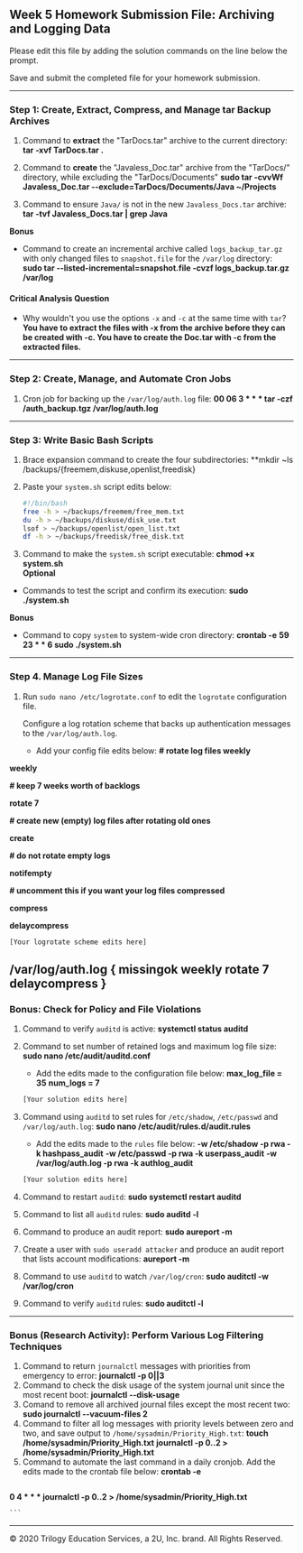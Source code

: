 ## Week 5 Homework Submission File: Archiving and Logging Data

Please edit this file by adding the solution commands on the line below the prompt.

Save and submit the completed file for your homework submission.

---

### Step 1: Create, Extract, Compress, and Manage tar Backup Archives

1. Command to **extract** the "TarDocs.tar" archive to the current directory:
**tar -xvf TarDocs.tar .**

1. Command to **create** the "Javaless_Doc.tar" archive from the "TarDocs/" directory, while excluding the "TarDocs/Documents"
**sudo tar -cvvWf Javaless_Doc.tar --exclude=TarDocs/Documents/Java ~/Projects** 
1. Command to ensure `Java/` is not in the new `Javaless_Docs.tar` archive:
**tar -tvf Javaless_Docs.tar | grep Java**

**Bonus** 
- Command to create an incremental archive called `logs_backup_tar.gz` with only changed files to `snapshot.file` for the `/var/log` directory:
**sudo tar --listed-incremental=snapshot.file -cvzf logs_backup.tar.gz /var/log**
#### Critical Analysis Question

- Why wouldn't you use the options `-x` and `-c` at the same time with `tar`?
**You have to extract the files with -x from the archive before they can be created with -c. You have to create the Doc.tar with -c from the extracted files.** 
---

### Step 2: Create, Manage, and Automate Cron Jobs

1. Cron job for backing up the `/var/log/auth.log` file:
**00 06 3 * * * tar -czf /auth_backup.tgz /var/log/auth.log**
---

### Step 3: Write Basic Bash Scripts

1. Brace expansion command to create the four subdirectories:
**mkdir ~ls /backups/{freemem,diskuse,openlist,freedisk}
2. Paste your `system.sh` script edits below:

    ```bash
    #!/bin/bash
    free -h > ~/backups/freemem/free_mem.txt
    du -h > ~/backups/diskuse/disk_use.txt
    lsof > ~/backups/openlist/open_list.txt
    df -h > ~/backups/freedisk/free_disk.txt

3. Command to make the `system.sh` script executable:
**chmod +x system.sh**   
**Optional**
- Commands to test the script and confirm its execution:
**sudo ./system.sh**
 
**Bonus**
- Command to copy `system` to system-wide cron directory:
 **crontab -e**
 **59 23 * * 6 sudo ./system.sh**
---

### Step 4. Manage Log File Sizes
 
1. Run `sudo nano /etc/logrotate.conf` to edit the `logrotate` configuration file. 

    Configure a log rotation scheme that backs up authentication messages to the `/var/log/auth.log`.

    - Add your config file edits below:
  **# rotate log files weekly**

  **weekly**

  **# keep 7 weeks worth of backlogs**

  **rotate 7**

  **# create new (empty) log files after rotating old ones**

  **create**

  **# do not rotate empty logs**

  **notifempty**

  **# uncomment this if you want your log files compressed**

  **compress**

  **delaycompress**

    [Your logrotate scheme edits here]

  **/var/log/auth.log {**
  **missingok**
  **weekly**
  **rotate 7**
  **delaycompress**
**}**
---

### Bonus: Check for Policy and File Violations

1. Command to verify `auditd` is active:
  **systemctl status auditd**
2. Command to set number of retained logs and maximum log file size:
  **sudo nano /etc/audit/auditd.conf**
    - Add the edits made to the configuration file below:
  **max_log_file = 35**
  **num_logs = 7**
    ```bash
    [Your solution edits here]
    ```

3. Command using `auditd` to set rules for `/etc/shadow`, `/etc/passwd` and `/var/log/auth.log`:
   **sudo nano /etc/audit/rules.d/audit.rules**

    - Add the edits made to the `rules` file below:
   **-w /etc/shadow -p rwa -k hashpass_audit**
   **-w /etc/passwd -p rwa -k userpass_audit**
   **-w /var/log/auth.log -p rwa -k authlog_audit**

    ```bash
    [Your solution edits here]
    ```

4. Command to restart `auditd`:
  **sudo systemctl restart auditd**
5. Command to list all `auditd` rules:
  **sudo auditd -l**
6. Command to produce an audit report:
  **sudo aureport -m**
7. Create a user with `sudo useradd attacker` and produce an audit report that lists account modifications:
  **aureport -m**
8. Command to use `auditd` to watch `/var/log/cron`:
  **sudo auditctl -w /var/log/cron**
9. Command to verify `auditd` rules:
  **sudo auditctl -l**
---

### Bonus (Research Activity): Perform Various Log Filtering Techniques

1. Command to return `journalctl` messages with priorities from emergency to error:
  **journalctl -p 0||3**
1. Command to check the disk usage of the system journal unit since the most recent boot:
  **journalctl --disk-usage**
1. Comand to remove all archived journal files except the most recent two:
  **sudo journalctl --vacuum-files 2**
1. Command to filter all log messages with priority levels between zero and two, and save output to `/home/sysadmin/Priority_High.txt`:
  **touch /home/sysadmin/Priority_High.txt**
  **journalctl -p 0..2 > /home/sysadmin/Priority_High.txt**
1. Command to automate the last command in a daily cronjob. Add the edits made to the crontab file below:
  **crontab -e**
    ```bash
  **0 4 * * * journalctl -p 0..2 > /home/sysadmin/Priority_High.txt**

    ```

---
© 2020 Trilogy Education Services, a 2U, Inc. brand. All Rights Reserved.
